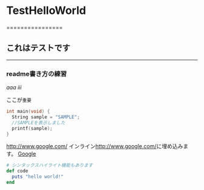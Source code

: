 # TestHelloWorld
================
## これはテストです
-------------------

### readme書き方の練習
*aaa*
_iii_

ここが`重要`

  ```c++
  int main(void) {
    String sample = "SAMPLE";
    //SAMPLEを表示しました
    printf(sample);
  }
  ```

http://www.google.com/
インライン<http://www.google.com/>に埋め込みます。
[Google](http://www.google.com/)

```ruby
# シンタックスハイライト機能もあります
def code
  puts "hello world!"
end
```


